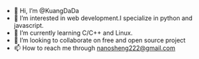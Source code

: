 - 👋 Hi, I’m @KuangDaDa
- 👀 I’m interested in web development.I specialize in python and javascript.
- 🌱 I’m currently learning C/C++ and Linux.
- 💞️ I’m looking to collaborate on free and open source project
- 📫 How to reach me through nanosheng222@gmail.com

<!---
KuangDaDa/KuangDaDa is a ✨ special ✨ repository because its `README.md` (this file) appears on your GitHub profile.
You can click the Preview link to take a look at your changes.
--->
